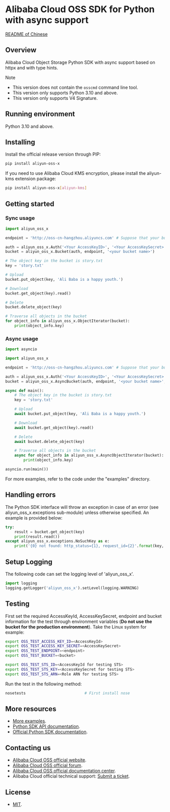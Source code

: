 # Alibaba Cloud OSS SDK for Python with async support

[README of Chinese](README.md)

## Overview

Alibaba Cloud Object Storage Python SDK with async support based on httpx and with type hints.

> [!Note]
> - This version does not contain the `osscmd` command line tool. 
> - This version only supports Python 3.10 and above.
> - This version only supports V4 Signature.

## Running environment

Python 3.10 and above.

## Installing

Install the official release version through PIP: 

```bash
pip install aliyun-oss-x
```

If you need to use Alibaba Cloud KMS encryption, please install the aliyun-kms extension package:

```bash
pip install aliyun-oss-x[aliyun-kms]
```

## Getting started

### Sync usage

```python
import aliyun_oss_x

endpoint = 'http://oss-cn-hangzhou.aliyuncs.com' # Suppose that your bucket is in the Hangzhou region. 

auth = aliyun_oss_x.Auth('<Your AccessKeyID>', '<Your AccessKeySecret>')
bucket = aliyun_oss_x.Bucket(auth, endpoint, '<your bucket name>')

# The object key in the bucket is story.txt
key = 'story.txt'

# Upload
bucket.put_object(key, 'Ali Baba is a happy youth.')

# Download
bucket.get_object(key).read()

# Delete
bucket.delete_object(key)

# Traverse all objects in the bucket
for object_info in aliyun_oss_x.ObjectIterator(bucket):
    print(object_info.key)
```

### Async usage

```python
import asyncio

import aliyun_oss_x

endpoint = 'http://oss-cn-hangzhou.aliyuncs.com' # Suppose that your bucket is in the Hangzhou region. 

auth = aliyun_oss_x.Auth('<Your AccessKeyID>', '<Your AccessKeySecret>')
bucket = aliyun_oss_x.AsyncBucket(auth, endpoint, '<your bucket name>', region="cn-hangzhou")

async def main():
    # The object key in the bucket is story.txt
    key = 'story.txt'

    # Upload
    await bucket.put_object(key, 'Ali Baba is a happy youth.')

    # Download
    await bucket.get_object(key).read()

    # Delete
    await bucket.delete_object(key)

    # Traverse all objects in the bucket
    async for object_info in aliyun_oss_x.AsyncObjectIterator(bucket):
        print(object_info.key)

asyncio.run(main())
```

For more examples, refer to the code under the "examples" directory. 

## Handling errors

The Python SDK interface will throw an exception in case of an error (see aliyun_oss_x.exceptions sub-module) unless otherwise specified. An example is provided below:

```python
try:
    result = bucket.get_object(key)
    print(result.read())
except aliyun_oss_x.exceptions.NoSuchKey as e:
    print('{0} not found: http_status={1}, request_id={2}'.format(key, e.status, e.request_id))
```

## Setup Logging

The following code can set the logging level of 'aliyun_oss_x'.

```python
import logging
logging.getLogger('aliyun_oss_x').setLevel(logging.WARNING)
```

## Testing

First set the required AccessKeyId, AccessKeySecret, endpoint and bucket information for the test through environment variables (**Do not use the bucket for the production environment**). 
Take the Linux system for example: 

```bash
export OSS_TEST_ACCESS_KEY_ID=<AccessKeyId>
export OSS_TEST_ACCESS_KEY_SECRET=<AccessKeySecret>
export OSS_TEST_ENDPOINT=<endpoint>
export OSS_TEST_BUCKET=<bucket>

export OSS_TEST_STS_ID=<AccessKeyId for testing STS>
export OSS_TEST_STS_KEY=<AccessKeySecret for testing STS>
export OSS_TEST_STS_ARN=<Role ARN for testing STS>
```

Run the test in the following method: 

```bash
nosetests                          # First install nose
```

## More resources
- [More examples](https://github.com/aliyun/aliyun-oss-python-sdk/tree/master/examples). 
- [Python SDK API documentation](http://aliyun-oss-python-sdk.readthedocs.org/en/latest). 
- [Official Python SDK documentation](https://help.aliyun.com/document_detail/32026.html).

## Contacting us
- [Alibaba Cloud OSS official website](http://oss.aliyun.com).
- [Alibaba Cloud OSS official forum](http://bbs.aliyun.com).
- [Alibaba Cloud OSS official documentation center](https://help.aliyun.com/document_detail/32026.html).
- Alibaba Cloud official technical support: [Submit a ticket](https://workorder.console.aliyun.com/#/ticket/createIndex).

## License
- [MIT](https://github.com/aliyun/aliyun-oss-python-sdk/blob/master/LICENSE).